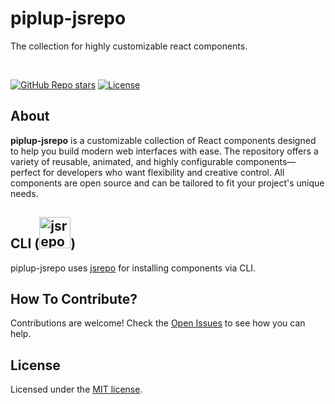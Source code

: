 # piplup-jsrepo

The collection for highly customizable react components.

<br />

<a href="https://github.com/sadik-malik/piplup-jsrepo/stargazers"><img alt="GitHub Repo stars" src="https://img.shields.io/github/stars/sadik-malik/piplup-jsrepo"></a>
<a href="https://github.com/sadik-malik/piplup-jsrepo/blob/main/LICENSE"><img alt="License" src="https://img.shields.io/badge/License-MIT+Commons_Clause-magenta"></a>

## About

**piplup-jsrepo** is a customizable collection of React components designed to help you build modern web interfaces with ease. The repository offers a variety of reusable, animated, and highly configurable components—perfect for developers who want flexibility and creative control. All components are open source and can be tailored to fit your project's unique needs.


## CLI (<a href="https://jsrepo.dev"><img src="https://jsrepo.dev/badges/jsrepo.svg" width="50" alt="jsrepo"></a>)

piplup-jsrepo uses [jsrepo](https://jsrepo.dev) for installing components via CLI.

## How To Contribute?

Contributions are welcome! Check the [Open Issues](https://github.com/sadik-malik/piplup-jsrepo/issues) to see how you can help.

## License

Licensed under the [MIT license](https://github.com/sadik-malik/piplup-jsrepo/blob/main/LICENSE).
